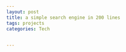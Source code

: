 ```yaml
---
layout: post
title: a simple search engine in 200 lines
tags: projects 
categories: Tech
 

---
```


<script src="https://gist.github.com/selimslab/7d63349e4e247fbcf7ff9dd01c300b42.js"></script>